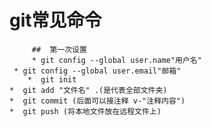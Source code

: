   # git常见命令
         ##  第一次设置  
         * git config --global user.name"用户名"
	 * git config --global user.email"邮箱"
        *  git init
	*  git add "文件名" .(是代表全部文件夹)
	*  git commit (后面可以接注释 v-"注释内容")
	*  git push (将本地文件放在远程文件上)
